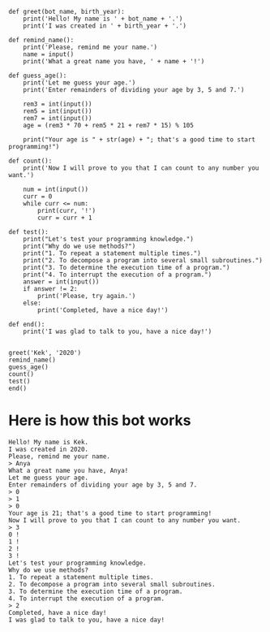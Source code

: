 ```
def greet(bot_name, birth_year):
    print('Hello! My name is ' + bot_name + '.')
    print('I was created in ' + birth_year + '.')
```


```
def remind_name():
    print('Please, remind me your name.')
    name = input()
    print('What a great name you have, ' + name + '!')
```


```
def guess_age():
    print('Let me guess your age.')
    print('Enter remainders of dividing your age by 3, 5 and 7.')

    rem3 = int(input())
    rem5 = int(input())
    rem7 = int(input())
    age = (rem3 * 70 + rem5 * 21 + rem7 * 15) % 105

    print("Your age is " + str(age) + "; that's a good time to start programming!")
```


```
def count():
    print('Now I will prove to you that I can count to any number you want.')

    num = int(input())
    curr = 0
    while curr <= num:
        print(curr, '!')
        curr = curr + 1
```


```
def test():
    print("Let's test your programming knowledge.")
    print("Why do we use methods?")
    print("1. To repeat a statement multiple times.")
    print("2. To decompose a program into several small subroutines.")
    print("3. To determine the execution time of a program.")
    print("4. To interrupt the execution of a program.")
    answer = int(input())
    if answer != 2:
        print('Please, try again.')
    else: 
        print('Completed, have a nice day!')
```


```
def end():
    print('I was glad to talk to you, have a nice day!')


greet('Kek', '2020')  
remind_name()
guess_age()
count()
test()
end()
```
# Here is how this bot works
    Hello! My name is Kek.
    I was created in 2020.
    Please, remind me your name.
    > Anya
    What a great name you have, Anya!
    Let me guess your age.
    Enter remainders of dividing your age by 3, 5 and 7.
    > 0
    > 1
    > 0
    Your age is 21; that's a good time to start programming!
    Now I will prove to you that I can count to any number you want.
    > 3
    0 !
    1 !
    2 !
    3 !
    Let's test your programming knowledge.
    Why do we use methods?
    1. To repeat a statement multiple times.
    2. To decompose a program into several small subroutines.
    3. To determine the execution time of a program.
    4. To interrupt the execution of a program.
    > 2
    Completed, have a nice day!
    I was glad to talk to you, have a nice day!



```

```
